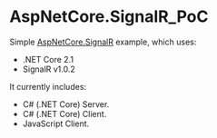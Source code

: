 # AspNetCore.SignalR_PoC

Simple [AspNetCore.SignalR](https://github.com/aspnet/SignalR) example, which uses:

* .NET Core 2.1
* SignalR v1.0.2

It currently includes:

* C# (.NET Core) Server.
* C# (.NET Core) Client.
* JavaScript Client.
